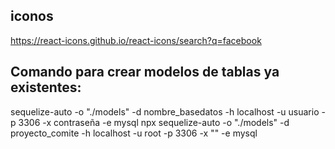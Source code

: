 ## iconos 
https://react-icons.github.io/react-icons/search?q=facebook

## Comando para crear modelos de tablas ya existentes:
sequelize-auto -o "./models" -d nombre_basedatos -h localhost -u usuario -p 3306 -x contraseña -e mysql
npx sequelize-auto -o "./models" -d proyecto_comite -h localhost -u root -p 3306 -x "" -e mysql
